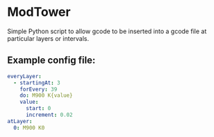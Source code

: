 # ModTower
Simple Python script to allow gcode to be inserted into a gcode file at particular layers or intervals.

## Example config file:

```yaml
everyLayer:
  - startingAt: 3
    forEvery: 39
    do: M900 K{value}
    value:
      start: 0
      increment: 0.02
atLayer:
  0: M900 K0
```